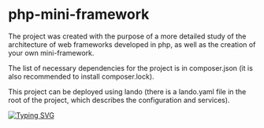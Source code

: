 # php-mini-framework

The project was created with the purpose of a more detailed study of the architecture of web frameworks developed in php, as well as the creation of your own mini-framework.

The list of necessary dependencies for the project is in composer.json (it is also recommended to install composer.lock).

This project can be deployed using lando (there is a lando.yaml file in the root of the project, which describes the configuration and services).

[![Typing SVG](https://readme-typing-svg.herokuapp.com?color=%2336BCF7&lines=I'm+Jack's+cool+head)](https://git.io/typing-svg)
